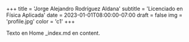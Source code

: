 +++
title = 'Jorge Alejandro Rodríguez Aldana'
subtitle = 'Licenciado en Física Aplicada'
date = 2023-01-01T08:00:00-07:00
draft = false
img = 'profile.jpg'
color = 'c1'
+++

Texto en Home _index.md en content.
